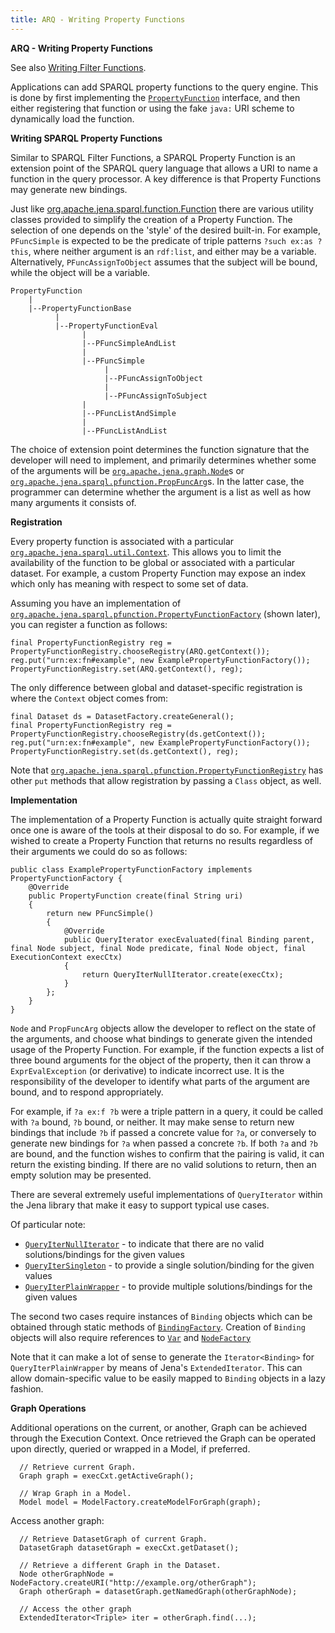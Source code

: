 ```yaml
---
title: ARQ - Writing Property Functions
---
```


**ARQ - Writing Property Functions**

See also [Writing Filter Functions](writing_functions.html).

Applications can add SPARQL property functions to the query engine. This is done by first implementing the
 [`PropertyFunction`](/documentation/javadoc/arq/org/apache/jena/sparql/pfunction/PropertyFunction.html)
 interface, and then either registering that function or using the fake `java:` URI scheme to dynamically
 load the function.

**Writing SPARQL Property Functions**

Similar to SPARQL Filter Functions, a SPARQL Property Function is an extension point of the SPARQL query language
 that allows a URI to name a function in the query processor. A key difference is that Property Functions may
 generate new bindings.

Just like
 [org.apache.jena.sparql.function.Function](/documentation/javadoc/arq/org/apache/jena/sparql/function/Function.html)
 there are various utility classes provided to simplify the creation of a Property Function. The selection of
 one depends on the 'style' of the desired built-in. For example, `PFuncSimple` is expected to be the predicate
 of triple patterns `?such ex:as ?this`, where neither argument is an `rdf:list`, and either may be a variable.
 Alternatively, `PFuncAssignToObject` assumes that the subject will be bound, while the object will be a variable.

    PropertyFunction
        |
        |--PropertyFunctionBase
              |
              |--PropertyFunctionEval
                    |
                    |--PFuncSimpleAndList
                    |
                    |--PFuncSimple
                         |
                         |--PFuncAssignToObject
                         |
                         |--PFuncAssignToSubject
                    |
                    |--PFuncListAndSimple
                    |
                    |--PFuncListAndList

The choice of extension point determines the function signature that the developer will need to implement, and
 primarily determines whether some of the arguments will be 
 [`org.apache.jena.graph.Node`](/documentation/javadoc/jena/org/apache/jena/graph/Node.html)s or 
 [`org.apache.jena.sparql.pfunction.PropFuncArg`](/documentation/javadoc/arq/org/apache/jena/sparql/pfunction/PropFuncArg.html)s.
 In the latter case, the programmer can determine whether the argument is a list as well as how many
 arguments it consists of.


**Registration**

Every property function is associated with a particular 
 [`org.apache.jena.sparql.util.Context`](/documentation/javadoc/arq/org/apache/jena/sparql/util/Context.html).
 This allows you to limit the availability of the function to be global or associated with a particular dataset.
 For example, a custom Property Function may expose an index which only has meaning with respect to some set
 of data.

Assuming you have an implementation of
 [`org.apache.jena.sparql.pfunction.PropertyFunctionFactory`](/documentation/javadoc/arq/org/apache/jena/sparql/pfunction/PropertyFunctionFactory.html) 
 (shown later), you can register a function as follows:


    final PropertyFunctionRegistry reg = PropertyFunctionRegistry.chooseRegistry(ARQ.getContext());
    reg.put("urn:ex:fn#example", new ExamplePropertyFunctionFactory());
    PropertyFunctionRegistry.set(ARQ.getContext(), reg);


The only difference between global and dataset-specific registration is where the `Context` object comes from:

    final Dataset ds = DatasetFactory.createGeneral();
    final PropertyFunctionRegistry reg = PropertyFunctionRegistry.chooseRegistry(ds.getContext());
    reg.put("urn:ex:fn#example", new ExamplePropertyFunctionFactory());
    PropertyFunctionRegistry.set(ds.getContext(), reg);

Note that 
 [`org.apache.jena.sparql.pfunction.PropertyFunctionRegistry`](/documentation/javadoc/arq/org/apache/jena/sparql/pfunction/PropertyFunctionRegistry.html)
 has other `put` methods that allow registration by passing a `Class` object, as well.

**Implementation**

The implementation of a Property Function is actually quite straight forward once one is aware of the tools
 at their disposal to do so. For example, if we wished to create a Property Function that returns no results
 regardless of their arguments we could do so as follows:

    public class ExamplePropertyFunctionFactory implements PropertyFunctionFactory {
    	@Override
    	public PropertyFunction create(final String uri)
    	{	
    		return new PFuncSimple()
    		{
    			@Override
    			public QueryIterator execEvaluated(final Binding parent, final Node subject, final Node predicate, final Node object, final ExecutionContext execCtx) 
    			{	
                    return QueryIterNullIterator.create(execCtx);
    			}
    		};
    	}
    }

`Node` and `PropFuncArg` objects allow the developer to reflect on the state of the arguments, and choose what
 bindings to generate given the intended usage of the Property Function. For example, if the function expects a
 list of three bound arguments for the object of the property, then it can throw a `ExprEvalException`
 (or derivative) to indicate incorrect use. It is the responsibility of the developer to identify what parts
 of the argument are bound, and to respond appropriately.

For example, if `?a ex:f ?b` were a triple pattern in a query, it could be called with `?a` bound, `?b` bound,
 or neither. It may make sense to return new bindings that include `?b` if passed a concrete value for `?a`,
 or conversely to generate new bindings for `?a` when passed a concrete `?b`. If both `?a` and `?b` are bound,
 and the function wishes to confirm that the pairing is valid, it can return the existing binding. If there are
 no valid solutions to return, then an empty solution may be presented.

There are several extremely useful implementations of `QueryIterator` within the Jena library that make it
easy to support typical use cases.

Of particular note:

  - [`QueryIterNullIterator`](/documentation/javadoc/arq/org/apache/jena/sparql/engine/iterator/QueryIterNullIterator.html) - to indicate that there are no valid solutions/bindings for the given values
  - [`QueryIterSingleton`](/documentation/javadoc/arq/org/apache/jena/sparql/engine/iterator/QueryIterSingleton.html) - to provide a single solution/binding for the given values
  - [`QueryIterPlainWrapper`](/documentation/javadoc/arq/org/apache/jena/sparql/engine/iterator/QueryIterPlainWrapper.html) - to provide multiple solutions/bindings for the given values

The second two cases require instances of `Binding` objects which can be obtained through static methods of
 [`BindingFactory`](/documentation/javadoc/arq/org/apache/jena/sparql/engine/binding/BindingFactory.html).
 Creation of `Binding` objects will also require references to [`Var`](/documentation/javadoc/arq/org/apache/jena/sparql/core/Var.html)
 and [`NodeFactory`](/documentation/javadoc/jena/org/apache/jena/graph/NodeFactory.html)

Note that it can make a lot of sense to generate the `Iterator<Binding>` for `QueryIterPlainWrapper` by means of
 Jena's `ExtendedIterator`. This can allow domain-specific value to be easily mapped to `Binding` objects in
 a lazy fashion.

**Graph Operations**

Additional operations on the current, or another, Graph can be achieved through the Execution Context.
Once retrieved the Graph can be operated upon directly, queried or wrapped in a Model, if preferred.

      // Retrieve current Graph.
      Graph graph = execCxt.getActiveGraph();
      
      // Wrap Graph in a Model.
      Model model = ModelFactory.createModelForGraph(graph);

Access another graph:

      // Retrieve DatasetGraph of current Graph.
      DatasetGraph datasetGraph = execCxt.getDataset();

      // Retrieve a different Graph in the Dataset.
      Node otherGraphNode = NodeFactory.createURI("http://example.org/otherGraph");
      Graph otherGraph = datasetGraph.getNamedGraph(otherGraphNode);

      // Access the other graph
      ExtendedIterator<Triple> iter = otherGraph.find(...);
